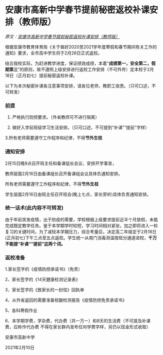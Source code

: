 # 安康市高新中学春节提前秘密返校补课安排（教师版）
_原文：[安康市高新中学春节提前秘密返校补课安排（教师版）](http://www.gxgjzx.com/a/meitigaoxin/tongzhigonggao/2021/0217/634.html)_

根据安康市教育体育局《关于做好2020至2021学年度寒假和春节期间有关工作的通知》要求，全市高中学生将于2月28日正式返校。

结合我校实际，为赶进教学进度，保证绩效成绩，本着“**成绩第一，安全第二，假期第三**”的原则，故不遵照上级安排进行返校工作安排（不可外传）定本校于2月18日（正月初七）提前秘密返校补课。

以下为本次秘密补课各注意事项安排，请各位老师，教职工收悉。（只可口述，不可转发）

### 前提
1. 严格执行防控要求。（外省教师可不进行隔离）

2. 做好入学前班级学习生活安排。（只可口述，不可提到“补课”“提前”字样）

3.所有老师需要遵守工作程序和纪律，不得**节外生枝**

### 通知安排
2月15日晚9点召开班主任和备课组长会议，安排开学事宣，

教师层面2月16日由备课组长召开备课组会议具体负通知安排。

所有老师需要遵守工作程序和纪律，不得**节外生枝**

学生层面2月16日由班主任召开班会(晚上七点，家长旁听)具体负责通知安排。

### 统一话术(此内容不可转发)
由于年前突发疫情，出于防疫的需要，学校根据上级要求提前近半个月放假，未能完成既定教学任务。鉴于本学期学时较短，学习时间相对紧张，加之即将进入一轮复习的关键时间，为了减轻本学期压力，综合考量后，决定高二年级定于2月18日(正月初七)下午三点至五点返校。学生统一从南门消毒测温按班分通道进校，**千万不能提“补课““提前”这两个词。**

### 返校准备
1.家长签字的《疫情防控承诺书》（免责）

2、家长签字的《14天健康检测记录表》

3、家长签字的《致家长的一封信》回执单

4、从外省返回的需要准备核酸检测报告《疫情防控免责承诺书》

5、各科寒假作业

6、本学期学费，学杂费，代办费（共一万一）和8天的生活费（不可提及补课费，应称作代办费  不得在家长群内发布任何学费字样，另仍以现金形式收取）

安康市高新中学

2021年2月10日

